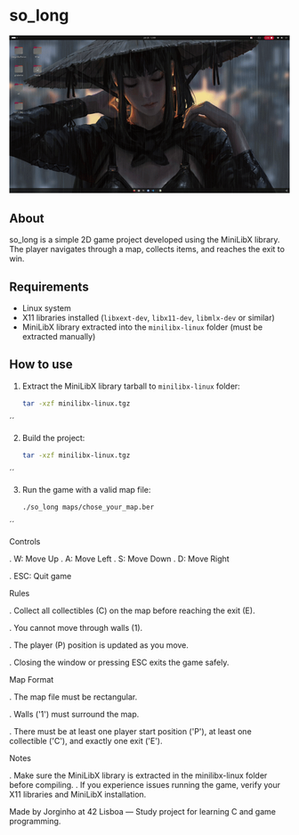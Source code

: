 # so_long

![Game Preview](so_long.gif)

## About

so_long is a simple 2D game project developed using the MiniLibX library. The player navigates through a map, collects items, and reaches the exit to win.

## Requirements

- Linux system
- X11 libraries installed (`libxext-dev`, `libx11-dev`, `libmlx-dev` or similar)
- MiniLibX library extracted into the `minilibx-linux` folder (must be extracted manually)

## How to use

1. Extract the MiniLibX library tarball to `minilibx-linux` folder:
   ```bash
   tar -xzf minilibx-linux.tgz
´´

2. Build the project:
   ```bash
   tar -xzf minilibx-linux.tgz
´´

3. Run the game with a valid map file:
   ```bash
   ./so_long maps/chose_your_map.ber
´´

Controls

.  W: Move Up
.  A: Move Left
.  S: Move Down
.  D: Move Right

.  ESC: Quit game


Rules

.    Collect all collectibles (C) on the map before reaching the exit (E).

.    You cannot move through walls (1).

.    The player (P) position is updated as you move.

.    Closing the window or pressing ESC exits the game safely.


Map Format

.    The map file must be rectangular.

.    Walls ('1') must surround the map.

.    There must be at least one player start position ('P'), at least one collectible ('C'), and exactly one exit ('E').


Notes

.    Make sure the MiniLibX library is extracted in the minilibx-linux folder before compiling.
.    If you experience issues running the game, verify your X11 libraries and MiniLibX installation.

Made by Jorginho at 42 Lisboa — Study project for learning C and game programming.
 
